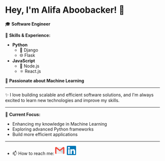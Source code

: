 # Hey, I'm Alifa Aboobacker! 👋

🎓 **Software Engineer**

🌟 **Skills & Experience:**
- **Python**
  - 🐍 Django
  - 🌐 Flask
- **JavaScript**
  - 🚀 Node.js
  - ⚛️ React.js

🤖 **Passionate about Machine Learning**

---

✨ I love building scalable and efficient software solutions, and I'm always excited to learn new technologies and improve my skills.



---

🌱 **Current Focus:**
- Enhancing my knowledge in Machine Learning
- Exploring advanced Python frameworks
- Build more efficient applications

---

- 📫 How to reach me: <a href="mailto:alifaafi23@gmail.com" alt="Contact me"><code><img  height="30" src="https://github.com/harshalrj25/MasterAssetsRepo/blob/master/gmail.svg"></code></a>
&nbsp;<a href="https://www.linkedin.com/in/alifa-aboobacker-9349211b0/" alt="Linkedin"><code><img  height="30" src="https://github.com/harshalrj25/MasterAssetsRepo/blob/master/linkedin.svg"></code></a>
